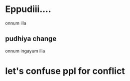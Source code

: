 # Eppudiii....

onnum illa


## pudhiya change

onnum ingayum illa

# let's confuse ppl for conflict
